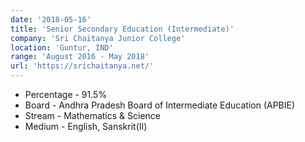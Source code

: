 ```yaml
---
date: '2018-05-16'
title: 'Senior Secondary Education (Intermediate)'
company: 'Sri Chaitanya Junior College'
location: 'Guntur, IND'
range: 'August 2016 - May 2018'
url: 'https://srichaitanya.net/'
---
```


- Percentage - 91.5%
- Board - Andhra Pradesh Board of Intermediate Education (APBIE)
- Stream - Mathematics & Science
- Medium - English, Sanskrit(II)
